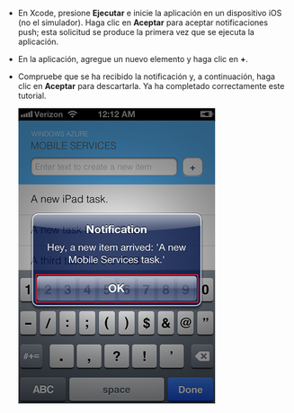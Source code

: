 
* En Xcode, presione **Ejecutar** e inicie la aplicación en un dispositivo iOS (no el simulador). Haga clic en **Aceptar** para aceptar notificaciones push; esta solicitud se produce la primera vez que se ejecuta la aplicación.

* En la aplicación, agregue un nuevo elemento y haga clic en **+**.

* Compruebe que se ha recibido la notificación y, a continuación, haga clic en **Aceptar** para descartarla. Ya ha completado correctamente este tutorial.

  	![](../articles/media/mobile-services-ios-get-started-push/mobile-quickstart-push3-ios.png)

<!---HONumber=Oct15_HO3-->